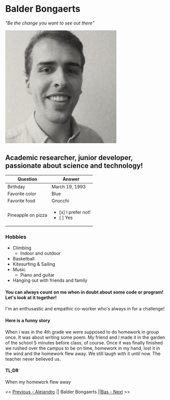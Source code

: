 # Balder Bongaerts

_"Be the change you want to see out there"_

<img src="https://github.com/balderb/markdown-challenge/blob/master/screenshot.png" alt="Hi there" width="350"/>

## Academic researcher, junior developer, passionate about science and technology!

| Question           | Answer    
| -------------      | ------------- 
| Birthday          | March 19, 1993
| Favorite color| Blue          
| Favorite food| Gnocchi    
| Pineapple on pizza | <ul><li>[x] I prefer not!</li><li>[ ] Yes</li></ul>

### Hobbies

- Climbing
	- Indoor and outdoor
- Basketball
- Kitesurfing & Sailing
- Music
	- Piano and guitar 
- Hanging out with friends and family 

#### You can always count on me when in doubt about some code or program! Let's look at it together! 

I'm an enthusastic and empathic co-worker who's always in for a challenge! 

#### Here is a funny story


When i was in the 4th grade we were supposed to do homework in group once. It was about writing some poem. My friend and I made it in the garden of the school 5 minutes before class, of course. Once it was finally finished we rushed over the campus to be on time, homework in my hand, lost it in the wind and the homework flew away. We still laugh with it until now. The teacher never believed us.

#### TL;DR

When my homework flew away

<< [Previous - Alejandro](https://github.com/AlejandroPerdomoCuello/markdown-challenge/blob/master/README.md) || Balder Bongaerts ||[Bas - Next](https://github.com/basmahieu/markdown-challenge/blob/master/README.md) >>












